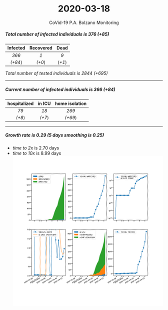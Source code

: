 <div align='center'>

# 2020-03-18
CoVid-19 P.A. Bolzano Monitoring
</div>

##### Total number of infected individuals is 376 (+85)
Infected | Recovered | Dead
:---: | :---: | :---:
*366* | *1* | *9*
*(+84*) | *(+0*) | (*+1*)

*Total number of tested individuals is 2844 (+695)*
***
##### Current number of infected individuals is 366 (+84)
hospitalized | in ICU | home isolation
:---: | :---: | :---:
*79* |*18* |*269*
*(+8*) |*(+7*) |*(+69*)
***
##### Growth rate is 0.29 (5 days smoothing is 0.25)
- *time to 2x* is 2.70 days
- *time to 10x* is 8.99 days
![stats][stats]

[stats]: stats_P.A.Bolzano.png
